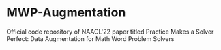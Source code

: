 # MWP-Augmentation
Official code repository of NAACL'22 paper titled Practice Makes a Solver Perfect: Data Augmentation for Math Word Problem Solvers
